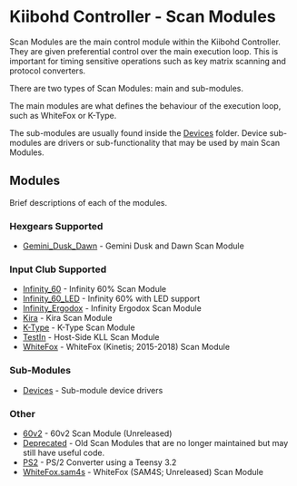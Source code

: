 # Kiibohd Controller - Scan Modules

Scan Modules are the main control module within the Kiibohd Controller.
They are given preferential control over the main execution loop.
This is important for timing sensitive operations such as key matrix scanning and protocol converters.

There are two types of Scan Modules: main and sub-modules.

The main modules are what defines the behaviour of the execution loop, such as WhiteFox or K-Type.

The sub-modules are usually found inside the [Devices](Devices) folder.
Device sub-modules are drivers or sub-functionality that may be used by main Scan Modules.


## Modules

Brief descriptions of each of the modules.

### Hexgears Supported

* [Gemini_Dusk_Dawn](Gemini_Dusk_Dawn) - Gemini Dusk and Dawn Scan Module


### Input Club Supported

* [Infinity_60](Infinity_60) - Infinity 60% Scan Module
* [Infinity_60_LED](Infinity_60_LED) - Infinity 60% with LED support
* [Infinity_Ergodox](Infinity_Ergodox) - Infinity Ergodox Scan Module
* [Kira](Kira) - Kira Scan Module
* [K-Type](K-Type) - K-Type Scan Module
* [TestIn](TestIn) - Host-Side KLL Scan Module
* [WhiteFox](WhiteFox) - WhiteFox (Kinetis; 2015-2018) Scan Module


### Sub-Modules

* [Devices](Devices) - Sub-module device drivers


### Other

* [60v2](60v2) - 60v2 Scan Module (Unreleased)
* [Deprecated](Deprecated) - Old Scan Modules that are no longer maintained but may still have useful code.
* [PS2](PS2) - PS/2 Converter using a Teensy 3.2
* [WhiteFox.sam4s](WhiteFox) - WhiteFox (SAM4S; Unreleased) Scan Module

